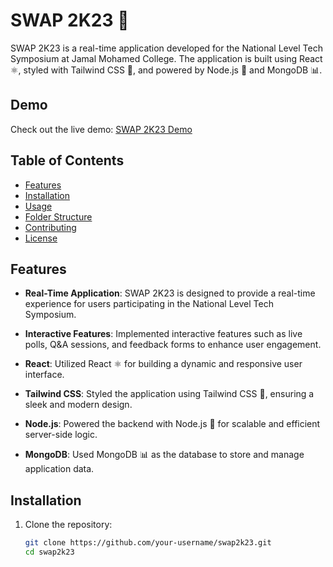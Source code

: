 # SWAP 2K23 🚀

SWAP 2K23 is a real-time application developed for the National Level Tech Symposium at Jamal Mohamed College. The application is built using React ⚛️, styled with Tailwind CSS 🎨, and powered by Node.js 🚀 and MongoDB 📊.

## Demo

Check out the live demo: [SWAP 2K23 Demo](#)

## Table of Contents

- [Features](#features)
- [Installation](#installation)
- [Usage](#usage)
- [Folder Structure](#folder-structure)
- [Contributing](#contributing)
- [License](#license)

## Features

- **Real-Time Application**: SWAP 2K23 is designed to provide a real-time experience for users participating in the National Level Tech Symposium.

- **Interactive Features**: Implemented interactive features such as live polls, Q&A sessions, and feedback forms to enhance user engagement.

- **React**: Utilized React ⚛️ for building a dynamic and responsive user interface.

- **Tailwind CSS**: Styled the application using Tailwind CSS 🎨, ensuring a sleek and modern design.

- **Node.js**: Powered the backend with Node.js 🚀 for scalable and efficient server-side logic.

- **MongoDB**: Used MongoDB 📊 as the database to store and manage application data.

## Installation

1. Clone the repository:

   ```bash
   git clone https://github.com/your-username/swap2k23.git
   cd swap2k23
